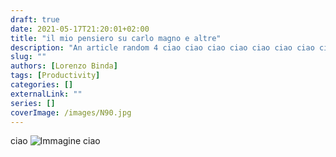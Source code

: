 ```yaml
---
draft: true
date: 2021-05-17T21:20:01+02:00
title: "il mio pensiero su carlo magno e altre"
description: "An article random 4 ciao ciao ciao ciao ciao ciao ciao ciao ciao ciao"
slug: ""
authors: [Lorenzo Binda]
tags: [Productivity]
categories: []
externalLink: ""
series: []
coverImage: /images/N90.jpg
---
```

ciao
![Immagine](/images/N90.jpg)
ciao
